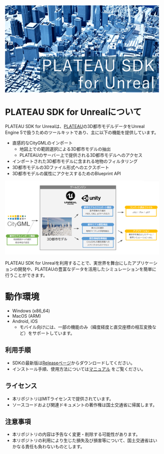 ![](README_Images/PlateauEyecatchUnrealEngine_YuGothic.png)

# PLATEAU SDK for Unrealについて
PLATEAU SDK for Unrealは、[PLATEAU](https://www.mlit.go.jp/plateau/)の3D都市モデルデータをUnreal Engine 5で扱うためのツールキットであり、主に以下の機能を提供しています。

- 直感的なCityGMLのインポート
  - 地図上での範囲選択による3D都市モデルの抽出
  - PLATEAUのサーバー上で提供される3D都市モデルへのアクセス
- インポートされた3D都市モデルに含まれる地物のフィルタリング
- 3D都市モデルの3Dファイル形式へのエクスポート
- 3D都市モデルの属性にアクセスするためのBlueprint API

![](README_Images/SDK_Outline.png)

PLATEAU SDK for Unrealを利用することで、実世界を舞台にしたアプリケーションの開発や、PLATEAUの豊富なデータを活用したシミュレーションを簡単に行うことができます。

# 動作環境
- Windows (x86_64)
- MacOS (ARM)
- Android, iOS
  - モバイル向けには、一部の機能のみ（緯度経度と直交座標の相互変換など）をサポートしています。

## 利用手順
- SDKの最新版は[Releaseページ](https://github.com/Project-PLATEAU/PLATEAU-SDK-for-Unreal/releases)からダウンロードしてください。
- インストール手順、使用方法については[マニュアル](https://synesthesias.github.io/PLATEAU-SDK-for-Unreal/index.html) をご覧ください。

## ライセンス
- 本リポジトリはMITライセンスで提供されています。
- ソースコードおよび関連ドキュメントの著作権は国土交通省に帰属します。

## 注意事項
- 本リポジトリの内容は予告なく変更・削除する可能性があります。
- 本リポジトリの利用により生じた損失及び損害等について、国土交通省はいかなる責任も負わないものとします。
